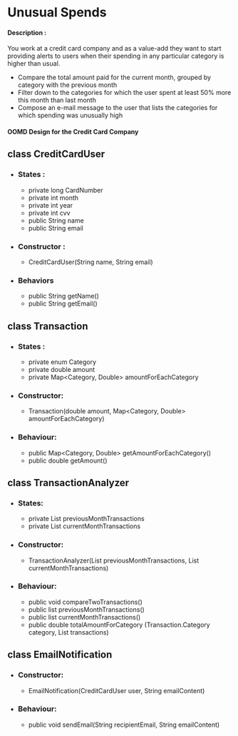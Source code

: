 
# Unusual Spends

#### Description :

You work at a credit card company and as a value-add they want to start providing alerts to users when their spending in any particular category is higher than usual.
 - Compare the total amount paid for the current month, grouped by category with the previous month 
 - Filter down to the categories for which the user spent at least 50% more this month than last month
 - Compose an e-mail message to the user that lists the categories for which spending was unusually high
#### OOMD Design for the Credit Card Company

## class CreditCardUser
- ### States :
    - private long CardNumber
    - private int month
    - private int year
    - private int cvv
    - public String name
    - public String email
- ### Constructor :
    - CreditCardUser(String name, String email)
- ### Behaviors
    - public String getName()
    - public String getEmail()
  
## class Transaction
- ### States :
    - private enum Category
    - private double amount
    - private Map<Category, Double> amountForEachCategory
- ### Constructor:
    - Transaction(double amount, Map<Category, Double> amountForEachCategory)
- ### Behaviour:
    - public Map<Category, Double> getAmountForEachCategory()
    - public double getAmount()

## class TransactionAnalyzer
- ### States:
    - private List<Transaction> previousMonthTransactions
    - private List<Transaction> currentMonthTransactions
- ### Constructor:
    - TransactionAnalyzer(List<Transaction> previousMonthTransactions, List<Transaction> currentMonthTransactions)       
- ### Behaviour:
    - public void compareTwoTransactions()
    - public list<Transcation> previousMonthTransactions()
    - public list<Transcation> currentMonthTransactions()
    - public double totalAmountForCategory (Transaction.Category category, List<Transaction> transactions)
      
## class EmailNotification
- ### Constructor:
    - EmailNotification(CreditCardUser user, String emailContent)
- ### Behaviour:
    - public void sendEmail(String recipientEmail, String emailContent)
